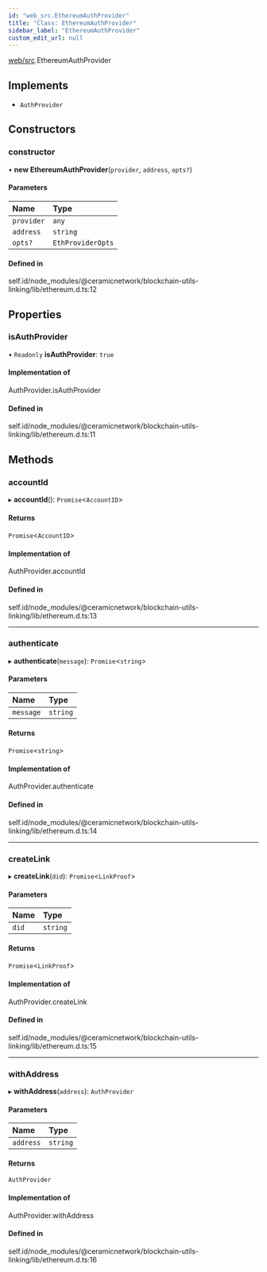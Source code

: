 ```yaml
---
id: "web_src.EthereumAuthProvider"
title: "Class: EthereumAuthProvider"
sidebar_label: "EthereumAuthProvider"
custom_edit_url: null
---
```


[web/src](../modules/web_src.md).EthereumAuthProvider

## Implements

- `AuthProvider`

## Constructors

### constructor

• **new EthereumAuthProvider**(`provider`, `address`, `opts?`)

#### Parameters

| Name | Type |
| :------ | :------ |
| `provider` | `any` |
| `address` | `string` |
| `opts?` | `EthProviderOpts` |

#### Defined in

self.id/node_modules/@ceramicnetwork/blockchain-utils-linking/lib/ethereum.d.ts:12

## Properties

### isAuthProvider

• `Readonly` **isAuthProvider**: ``true``

#### Implementation of

AuthProvider.isAuthProvider

#### Defined in

self.id/node_modules/@ceramicnetwork/blockchain-utils-linking/lib/ethereum.d.ts:11

## Methods

### accountId

▸ **accountId**(): `Promise`<`AccountID`\>

#### Returns

`Promise`<`AccountID`\>

#### Implementation of

AuthProvider.accountId

#### Defined in

self.id/node_modules/@ceramicnetwork/blockchain-utils-linking/lib/ethereum.d.ts:13

___

### authenticate

▸ **authenticate**(`message`): `Promise`<`string`\>

#### Parameters

| Name | Type |
| :------ | :------ |
| `message` | `string` |

#### Returns

`Promise`<`string`\>

#### Implementation of

AuthProvider.authenticate

#### Defined in

self.id/node_modules/@ceramicnetwork/blockchain-utils-linking/lib/ethereum.d.ts:14

___

### createLink

▸ **createLink**(`did`): `Promise`<`LinkProof`\>

#### Parameters

| Name | Type |
| :------ | :------ |
| `did` | `string` |

#### Returns

`Promise`<`LinkProof`\>

#### Implementation of

AuthProvider.createLink

#### Defined in

self.id/node_modules/@ceramicnetwork/blockchain-utils-linking/lib/ethereum.d.ts:15

___

### withAddress

▸ **withAddress**(`address`): `AuthProvider`

#### Parameters

| Name | Type |
| :------ | :------ |
| `address` | `string` |

#### Returns

`AuthProvider`

#### Implementation of

AuthProvider.withAddress

#### Defined in

self.id/node_modules/@ceramicnetwork/blockchain-utils-linking/lib/ethereum.d.ts:16
